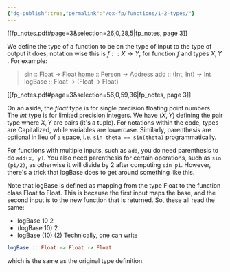 ```yaml
---
{"dg-publish":true,"permalink":"/ox-fp/functions/1-2-types/"}
---
```


[[fp_notes.pdf#page=3&selection=26,0,28,5|fp_notes, page 3]]

We define the type of a function to be on the type of input to the type of output it does, notation wise this is $f :: X \to Y$, for function $f$ and types $X, Y$ . For example:

> sin :: Float -> Float
> home :: Person -> Address
> add :: (Int, Int) -> Int
> logBase :: Float -> (Float -> Float)

[[fp_notes.pdf#page=3&selection=56,0,59,36|fp_notes, page 3]]

On an aside, the *float* type is for single precision floating point numbers. The *int* type is for limited precision integers. We have $(X, Y)$ defining the pair type where $X, Y$ are pairs (it's a tuple). For notations within the code, types are Capitalized, while variables are lowercase. Similarly, parenthesis are optional in lieu of a space, i.e. `sin theta == sin(theta)` programmatically.

For functions with multiple inputs, such as `add`, you do need parenthesis to do `add(x, y)`. You also need parenthesis for certain operations, such as `sin (pi/2)`, as otherwise it will divide by 2 after computing `sin pi`. However, there's a trick that logBase does to get around something like this.

Note that logBase is defined as mapping from the type Float to the function class Float to Float. This is because the first input maps the base, and the second input is to the new function that is returned. So, these all read the same:

- logBase 10 2
- (logBase 10) 2
- logBase (10) (2)
Technically, one can write

```haskell
logBase :: Float -> Float -> Float
```

which is the same as the original type definition.
